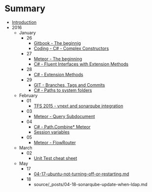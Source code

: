 # Summary

* [Introduction](README.md)
* 2016
   * January
       * 26
           * [Gitbook - The beginnig](source/_post/01-26-gitbook-the-beginning.md)
           * [Coding - C# - Complex Constructors](source/_post/01-26-c-sharp-complex-constructors.md)
       * 27
           * [Meteor - The beginning](source/_post/01-27-meteor-the-beginning.md)
           * [C# - Fluent Interfaces with Extension Methods](source/_post/01-27-interface-with-extension-methods.md)
       * 28
           * [C# - Extension Methods](source/_post/01-28-extension-methods-overlap-with-linq.md)
       * 29
           * [GIT - Branches, Tags and Commits](source/_post/01-29-git-branches-tags-and-commits.md)
           * [C# - Paths to system folders](source/_post/01-29-csharp-path-to-system-folders.md)
   * February
       * 01
           * [TFS 2015 - vnext and sonarqube integration](source/_post/02-01-vnext-sonarqube-integration.md)
       * 03
           * [Meteor - Query Subdocument](source/_post/02-03-meteor-query-subdocument.md)
       * 04
           * [C# - Path.Combine* Meteor](source/_post/02-04-csharp-path-combine.md)
           * [Session variables](source/_post/02-04-meteor-session-variables.md)
       * 05
           * [Meteor - FlowRouter](source/_post/02-05-meteor-flowRouter.md)
   * March
       * 02
           * [Unit Test cheat sheet](source/_post/03-02-unit-test-cheatsheet.md)
   * May
       * 17
           * [04-17-ubuntu-not-turning-off-or-restarting.md](source/_posts/04-17-ubuntu-not-turning-off-or-restartingmd.md)
       * 18
           * source/_posts/04-18-sonarqube-update-when-ldap.md

